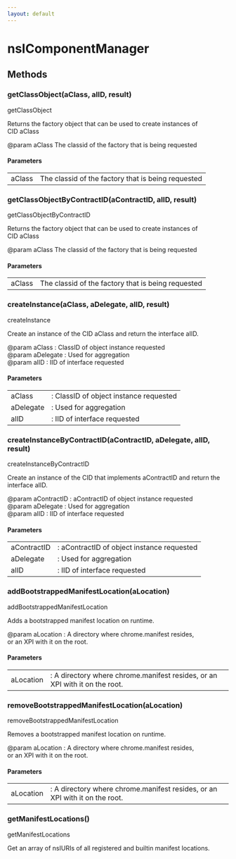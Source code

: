 ```yaml
---
layout: default
---
```


# nsIComponentManager #

## Methods ##

### getClassObject(aClass, aIID, result) ###
  
getClassObject  
  
Returns the factory object that can be used to create instances of  
CID aClass  
  
@param aClass The classid of the factory that is being requested  
  

#### Parameters ####

<table>

<tr>
<td>aClass</td>
<td>The classid of the factory that is being requested  
</td>
</tr>

</table>

### getClassObjectByContractID(aContractID, aIID, result) ###
  
getClassObjectByContractID  
  
Returns the factory object that can be used to create instances of  
CID aClass  
  
@param aClass The classid of the factory that is being requested  
  

#### Parameters ####

<table>

<tr>
<td>aClass</td>
<td>The classid of the factory that is being requested  
</td>
</tr>

</table>

### createInstance(aClass, aDelegate, aIID, result) ###
  
createInstance  
  
Create an instance of the CID aClass and return the interface aIID.  
  
@param aClass : ClassID of object instance requested  
@param aDelegate : Used for aggregation  
@param aIID : IID of interface requested  
  

#### Parameters ####

<table>

<tr>
<td>aClass</td>
<td>: ClassID of object instance requested  
</td>
</tr>

<tr>
<td>aDelegate</td>
<td>: Used for aggregation  
</td>
</tr>

<tr>
<td>aIID</td>
<td>: IID of interface requested  
</td>
</tr>

</table>

### createInstanceByContractID(aContractID, aDelegate, aIID, result) ###
  
createInstanceByContractID  
  
Create an instance of the CID that implements aContractID and return the  
interface aIID.   
  
@param aContractID : aContractID of object instance requested  
@param aDelegate : Used for aggregation  
@param aIID : IID of interface requested  
  

#### Parameters ####

<table>

<tr>
<td>aContractID</td>
<td>: aContractID of object instance requested  
</td>
</tr>

<tr>
<td>aDelegate</td>
<td>: Used for aggregation  
</td>
</tr>

<tr>
<td>aIID</td>
<td>: IID of interface requested  
</td>
</tr>

</table>

### addBootstrappedManifestLocation(aLocation) ###
  
addBootstrappedManifestLocation  
  
Adds a bootstrapped manifest location on runtime.  
  
@param aLocation : A directory where chrome.manifest resides,  
                   or an XPI with it on the root.  
  

#### Parameters ####

<table>

<tr>
<td>aLocation</td>
<td>: A directory where chrome.manifest resides,  
                   or an XPI with it on the root.  
</td>
</tr>

</table>

### removeBootstrappedManifestLocation(aLocation) ###
  
removeBootstrappedManifestLocation  
  
Removes a bootstrapped manifest location on runtime.  
  
@param aLocation : A directory where chrome.manifest resides,  
                   or an XPI with it on the root.  
  

#### Parameters ####

<table>

<tr>
<td>aLocation</td>
<td>: A directory where chrome.manifest resides,  
                   or an XPI with it on the root.  
</td>
</tr>

</table>

### getManifestLocations() ###
  
getManifestLocations  
  
Get an array of nsIURIs of all registered and builtin manifest locations.  
  
